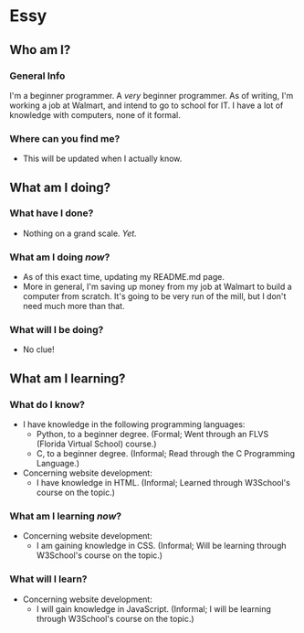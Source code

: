 # Essy


## Who am I?
### General Info
  I'm a beginner programmer. A _very_ beginner programmer. As of writing, I'm working a job at Walmart, and intend to go to school for IT. I have a lot of knowledge with computers, none of it formal.
### Where can you find me?
  - This will be updated when I actually know.

## What am I doing?
### What have I done?
  - Nothing on a grand scale. _Yet._
### What am I doing _now_?
  - As of this exact time, updating my README.md page.
  - More in general, I'm saving up money from my job at Walmart to build a computer from scratch. It's going to be very run of the mill, but I don't need much more than that.
### What will I be doing?
  - No clue!

## What am I learning?
### What do I know?
  - I have knowledge in the following programming languages:
    - Python, to a beginner degree. (Formal; Went through an FLVS (Florida Virtual School) course.)
    - C, to a beginner degree. (Informal; Read through the C Programming Language.)
  - Concerning website development:
    - I have knowledge in HTML. (Informal; Learned through W3School's course on the topic.)
### What am I learning _now_?
  - Concerning website development:
    - I am gaining knowledge in CSS. (Informal; Will be learning through W3School's course on the topic.)
### What will I learn?
  - Concerning website development:
    - I will gain knowledge in JavaScript. (Informal; I will be learning through W3School's course on the topic.)

